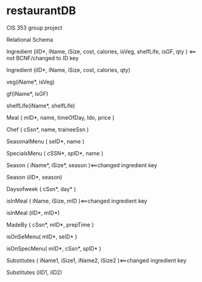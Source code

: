restaurantDB
============

CIS 353 group project

Relational Schema

Ingredient (iID*, iName, iSize, cost, calories, isVeg, shelfLife, isGF, qty ) <== not BCNF/changed to ID key

Ingredient (iID*, iName, iSize, cost, calories, qty)

veg(iName*, isVeg)

gf(iName*, isGF)

shelfLife(iName*, shelfLife)

Meal ( mID*, name, timeOfDay, ldo, price ) 

Chef ( cSsn*, name, traineeSsn )

SeasonalMenu ( seID*, name )

SpecialsMenu ( cSSN*, spID*, name )

Season ( iName*, iSize*, season )<==changed ingredient key

Season (iID*, season)

Daysofweek ( cSsn*, day* )

isInMeal ( iName, iSize, mID )<==changed ingredient key

isInMeal (iID*, mID*)

MadeBy ( cSsn*, mID*, prepTime )

isOnSeMenu( mID*, seID* )

isOnSpecMenu( mID*, cSsn*, spID* )

Substitutes ( iName1, iSize1, iName2, iSize2 )<==changed ingredient key

Substitutes (iID1, iID2)
